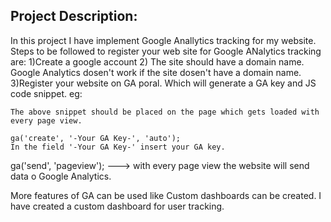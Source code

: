 ## Project Description:
In this project I have implement Google Anallytics tracking for my website.
Steps to be followed to register your web site for Google ANalytics tracking are:
1)Create a google account
2) The site should have a domain name. Google Analytics dosen't work if the site dosen't have a domain name.
3)Register your website on GA poral. Which will generate a GA key and JS code snippet.
eg:

<script>
        (function(i,s,o,g,r,a,m){i['GoogleAnalyticsObject']=r;i[r]=i[r]||function(){
        (i[r].q=i[r].q||[]).push(arguments)},i[r].l=1*new Date();a=s.createElement(o),
        m=s.getElementsByTagName(o)[0];a.async=1;a.src=g;m.parentNode.insertBefore(a,m)
        })(window,document,'script','https://www.google-analytics.com/analytics.js','ga');

        ga('create', '-Your GA Key-', 'auto');
        
        var userName = '<?php echo $username ;?>';
        ga('set', 'dimension1', userName);
        
        var mailId = '<?php echo $emailId ;?>';
        ga('set', 'dimension2', mailId);
        
        var loginTime ='<?php echo $loggingTime ;?>';
        ga('set', 'dimension3', loginTime);
        
        ga('send', 'pageview');

    </script>
    
    The above snippet should be placed on the page which gets loaded with every page view.
    
    ga('create', '-Your GA Key-', 'auto'); 
    In the field '-Your GA Key-' insert your GA key.

ga('send', 'pageview'); ---> with every page view the website will send data o Google Analytics.

More features of GA can be used like Custom dashboards can be created. I have created a custom dashboard for user tracking.
